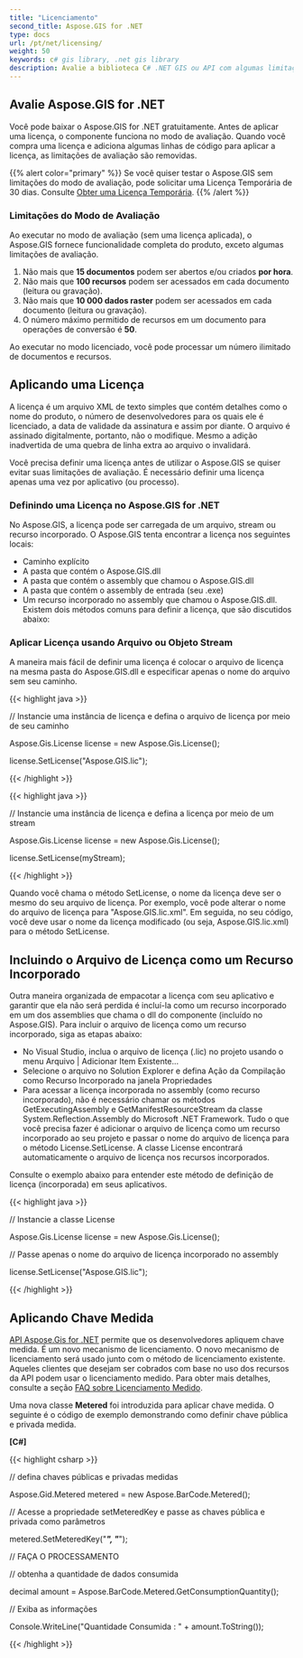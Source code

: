 ```yaml
---
title: "Licenciamento"
second_title: Aspose.GIS for .NET
type: docs
url: /pt/net/licensing/
weight: 50
keywords: c# gis library, .net gis library
description: Avalie a biblioteca C# .NET GIS ou API com algumas limitações. Aplique Licença usando Objeto Arquivo ou Stream ou como um Recurso Incorporado.
---
```


## **Avalie Aspose.GIS for .NET**
Você pode baixar o Aspose.GIS for .NET gratuitamente. Antes de aplicar uma licença, o componente funciona no modo de avaliação. Quando você compra uma licença e adiciona algumas linhas de código para aplicar a licença, as limitações de avaliação são removidas.

{{% alert color="primary" %}} Se você quiser testar o Aspose.GIS sem limitações do modo de avaliação, pode solicitar uma Licença Temporária de 30 dias. Consulte [Obter uma Licença Temporária](https://purchase.aspose.com/temporary-license). {{% /alert %}}
### **Limitações do Modo de Avaliação**
Ao executar no modo de avaliação (sem uma licença aplicada), o Aspose.GIS fornece funcionalidade completa do produto, exceto algumas limitações de avaliação.

1. Não mais que **15 documentos** podem ser abertos e/ou criados **por hora**.
1. Não mais que **100 recursos** podem ser acessados em cada documento (leitura ou gravação).
1. Não mais que **10 000 dados raster** podem ser acessados em cada documento (leitura ou gravação).
1. O número máximo permitido de recursos em um documento para operações de conversão é **50**.

Ao executar no modo licenciado, você pode processar um número ilimitado de documentos e recursos.
## **Aplicando uma Licença**
A licença é um arquivo XML de texto simples que contém detalhes como o nome do produto, o número de desenvolvedores para os quais ele é licenciado, a data de validade da assinatura e assim por diante. O arquivo é assinado digitalmente, portanto, não o modifique. Mesmo a adição inadvertida de uma quebra de linha extra ao arquivo o invalidará.

Você precisa definir uma licença antes de utilizar o Aspose.GIS se quiser evitar suas limitações de avaliação. É necessário definir uma licença apenas uma vez por aplicativo (ou processo).
### **Definindo uma Licença no Aspose.GIS for .NET**
No Aspose.GIS, a licença pode ser carregada de um arquivo, stream ou recurso incorporado. O Aspose.GIS tenta encontrar a licença nos seguintes locais:

- Caminho explícito
- A pasta que contém o Aspose.GIS.dll
- A pasta que contém o assembly que chamou o Aspose.GIS.dll
- A pasta que contém o assembly de entrada (seu .exe)
- Um recurso incorporado no assembly que chamou o Aspose.GIS.dll. Existem dois métodos comuns para definir a licença, que são discutidos abaixo:
### **Aplicar Licença usando Arquivo ou Objeto Stream**
A maneira mais fácil de definir uma licença é colocar o arquivo de licença na mesma pasta do Aspose.GIS.dll e especificar apenas o nome do arquivo sem seu caminho.

{{< highlight java >}}

 // Instancie uma instância de licença e defina o arquivo de licença por meio de seu caminho

Aspose.Gis.License license = new Aspose.Gis.License();

license.SetLicense("Aspose.GIS.lic");

{{< /highlight >}}

{{< highlight java >}}

 // Instancie uma instância de licença e defina a licença por meio de um stream

Aspose.Gis.License license = new Aspose.Gis.License();

license.SetLicense(myStream);

{{< /highlight >}}

Quando você chama o método SetLicense, o nome da licença deve ser o mesmo do seu arquivo de licença. Por exemplo, você pode alterar o nome do arquivo de licença para "Aspose.GIS.lic.xml". Em seguida, no seu código, você deve usar o nome da licença modificado (ou seja, Aspose.GIS.lic.xml) para o método SetLicense.

## **Incluindo o Arquivo de Licença como um Recurso Incorporado**
Outra maneira organizada de empacotar a licença com seu aplicativo e garantir que ela não será perdida é incluí-la como um recurso incorporado em um dos assemblies que chama o dll do componente (incluído no Aspose.GIS). Para incluir o arquivo de licença como um recurso incorporado, siga as etapas abaixo:

- No Visual Studio, inclua o arquivo de licença (.lic) no projeto usando o menu Arquivo | Adicionar Item Existente...
- Selecione o arquivo no Solution Explorer e defina Ação da Compilação como Recurso Incorporado na janela Propriedades
- Para acessar a licença incorporada no assembly (como recurso incorporado), não é necessário chamar os métodos GetExecutingAssembly e GetManifestResourceStream da classe System.Reflection.Assembly do Microsoft .NET Framework. Tudo o que você precisa fazer é adicionar o arquivo de licença como um recurso incorporado ao seu projeto e passar o nome do arquivo de licença para o método License.SetLicense. A classe License encontrará automaticamente o arquivo de licença nos recursos incorporados.

Consulte o exemplo abaixo para entender este método de definição de licença (incorporada) em seus aplicativos.

{{< highlight java >}}

 // Instancie a classe License

Aspose.Gis.License license = new Aspose.Gis.License();

// Passe apenas o nome do arquivo de licença incorporado no assembly

license.SetLicense("Aspose.GIS.lic");

{{< /highlight >}}

## **Aplicando Chave Medida**
[API Aspose.Gis for .NET](/gis/net/) permite que os desenvolvedores apliquem chave medida. É um novo mecanismo de licenciamento. O novo mecanismo de licenciamento será usado junto com o método de licenciamento existente. Aqueles clientes que desejam ser cobrados com base no uso dos recursos da API podem usar o licenciamento medido. Para obter mais detalhes, consulte a seção [FAQ sobre Licenciamento Medido](https://purchase.aspose.com/faqs/licensing/metered).

Uma nova classe **Metered** foi introduzida para aplicar chave medida. O seguinte é o código de exemplo demonstrando como definir chave pública e privada medida.

**[C#]**

{{< highlight csharp >}}

 // defina chaves públicas e privadas medidas
 
Aspose.Gid.Metered metered = new Aspose.BarCode.Metered();
 
// Acesse a propriedade setMeteredKey e passe as chaves pública e privada como parâmetros
 
metered.SetMeteredKey("*****", "*****");
 
// FAÇA O PROCESSAMENTO
 
// obtenha a quantidade de dados consumida
 
decimal amount = Aspose.BarCode.Metered.GetConsumptionQuantity();
 
// Exiba as informações
 
Console.WriteLine("Quantidade Consumida : " + amount.ToString());

{{< /highlight >}}
